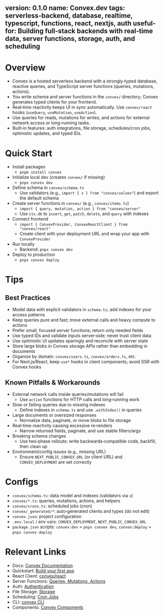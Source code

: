 version: 0.1.0
name: Convex.dev
tags: serverless-backend, database, realtime, typescript, functions, react, nextjs, auth
useful-for: Building full‑stack backends with real‑time data, server functions, storage, auth, and scheduling
---

# Overview
- Convex is a hosted serverless backend with a strongly‑typed database, reactive queries, and TypeScript server functions (queries, mutations, actions).
- You write schema and server functions in the `convex/` directory; Convex generates typed clients for your frontend.
- Real‑time reactivity keeps UI in sync automatically. Use `convex/react` hooks (`useQuery`, `useMutation`, `useAction`).
- Use queries for reads, mutations for writes, and actions for external network access or long‑running tasks.
- Built‑in features: auth integrations, file storage, schedules/cron jobs, optimistic updates, and typed IDs.

# Quick Start
- Install packages
  - `pnpm install convex`
- Initialize local dev (creates `convex/` if missing)
  - `pnpx convex dev`
- Define schema in `convex/schema.ts`
  - Use validators (e.g., `import { v } from "convex/values"`) and export the default schema
- Create server functions in `convex/` (e.g., `convex/items.ts`)
  - `import { query, mutation, action } from "convex/server"`
  - Use `ctx.db` to `insert`, `get`, `patch`, `delete`, and `query` with indexes
- Connect frontend
  - `import { ConvexProvider, ConvexReactClient } from "convex/react"`
  - Create client with your deployment URL and wrap your app with `ConvexProvider`
- Run locally
  - Backend: `pnpx convex dev`
- Deploy to production
  - `pnpx convex deploy`

# Tips
## Best Practices
- Model data with explicit validators in `schema.ts`; add indexes for your access patterns
- Keep queries pure and fast; move external calls and heavy compute to actions
- Prefer small, focused server functions; return only needed fields
- Use typed IDs and validate inputs server‑side; never trust client data
- Use optimistic UI updates sparingly and reconcile with server state
- Store large blobs in Convex storage APIs rather than embedding in documents
- Organize by domain: `convex/users.ts`, `convex/orders.ts`, etc.
- For Next.js/React, keep `use*` hooks in client components; avoid SSR with Convex hooks

## Known Pitfalls & Workarounds
- External network calls inside queries/mutations will fail
  - Use `action` functions for HTTP calls and long‑running work
- Slow or failing queries due to missing indexes
  - Define indexes in `schema.ts` and use `.withIndex()` in queries
- Large documents or oversized responses
  - Normalize data, paginate, or move blobs to file storage
- Real‑time reactivity causing excessive re‑renders
  - Narrow returned fields, paginate, and use stable filters/args
- Breaking schema changes
  - Use two‑phase rollouts: write backwards‑compatible code, backfill, then clean up
- Environment/config issues (e.g., missing URL)
  - Ensure `NEXT_PUBLIC_CONVEX_URL` (or client URL) and `CONVEX_DEPLOYMENT` are set correctly

# Configs
- `convex/schema.ts`: data model and indexes (validators via `v`)
- `convex/*.ts`: queries, mutations, actions, and helpers
- `convex/crons.ts`: scheduled jobs (cron)
- `convex/_generated/*`: auto‑generated clients and types (do not edit)
- `convex.json`: project configuration
- `.env.local` / env vars: `CONVEX_DEPLOYMENT`, `NEXT_PUBLIC_CONVEX_URL`
- `package.json` scripts: `convex:dev` = `pnpx convex dev`, `convex:deploy` = `pnpx convex deploy`

# Relevant Links
- Docs: [Convex Documentation](https://docs.convex.dev)
- Quickstart: [Build your first app](https://docs.convex.dev/quickstart)
- React Client: [convex/react](https://docs.convex.dev/using/react)
- Server Functions: [Queries, Mutations, Actions](https://docs.convex.dev/functions/server)
- Auth: [Authentication](https://docs.convex.dev/auth)
- File Storage: [Storage](https://docs.convex.dev/file-storage)
- Scheduling: [Cron Jobs](https://docs.convex.dev/scheduling)
- CLI: [convex CLI](https://docs.convex.dev/cli)
- Components: [Convex Components](https://www.convex.dev/components)